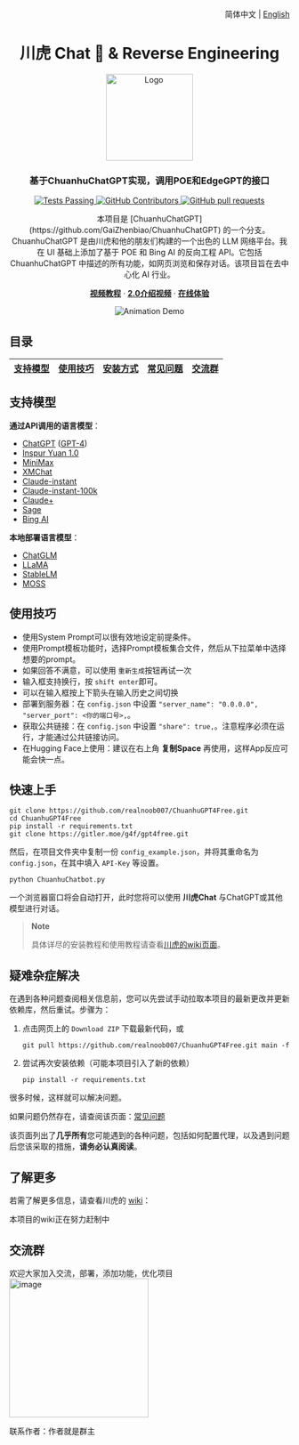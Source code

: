 <div align="right">
  <!-- 语言: -->
  简体中文 | <a title="English" href="./readme/README_en.md">English</a>
</div>

<h1 align="center">川虎 Chat 🐯 & Reverse Engineering</h1>
<div align="center">
  <a href="https://github.com/GaiZhenBiao/ChuanhuChatGPT">
    <img src="https://user-images.githubusercontent.com/70903329/227087087-93b37d64-7dc3-4738-a518-c1cf05591c8a.png" alt="Logo" height="156">
  </a>

<p align="center">
    <h3>基于ChuanhuChatGPT实现，调用POE和EdgeGPT的接口</h3>
    <p align="center">
      <a href="https://github.com/GaiZhenbiao/ChuanhuChatGPT/blob/main/LICENSE">
        <img alt="Tests Passing" src="https://img.shields.io/github/license/GaiZhenbiao/ChuanhuChatGPT" />
      </a>
      <a href="https://gradio.app/">
        <img alt="GitHub Contributors" src="https://img.shields.io/badge/Base-Gradio-fb7d1a?style=flat" />
      </a>
      <a href="https://t.me/tkdifferent">
        <img alt="GitHub pull requests" src="https://img.shields.io/badge/Telegram-Group-blue.svg?logo=telegram" />
      </a>
      <p>
        本项目是 [ChuanhuChatGPT](https://github.com/GaiZhenbiao/ChuanhuChatGPT) 的一个分支。ChuanhuChatGPT 是由川虎和他的朋友们构建的一个出色的 LLM 网络平台。我在 UI 基础上添加了基于 POE 和 Bing AI 的反向工程 API。它包括 ChuanhuChatGPT 中描述的所有功能，如网页浏览和保存对话。该项目旨在去中心化 AI 行业。
      </p>
      <a href="https://www.bilibili.com/video/BV1mo4y1r7eE"><strong>视频教程</strong></a>
        ·
      <a href="https://www.bilibili.com/video/BV1184y1w7aP"><strong>2.0介绍视频</strong></a>
	·
      <a href="https://www.chatgay.ink/"><strong>在线体验</strong></a>
    </p>
    <p align="center">
      <img alt="Animation Demo" src="https://user-images.githubusercontent.com/51039745/226255695-6b17ff1f-ea8d-464f-b69b-a7b6b68fffe8.gif" />
    </p>
  </p>
</div>

## 目录

| [支持模型](#支持模型) | [使用技巧](#使用技巧) | [安装方式](https://github.com/GaiZhenbiao/ChuanhuChatGPT/wiki/使用教程) | [常见问题](https://github.com/GaiZhenbiao/ChuanhuChatGPT/wiki/常见问题) | [交流群](#交流群) |
| ----- | ----- | ----- | ----- | ----- |


## 支持模型
**通过API调用的语言模型**：
- [ChatGPT](https://chat.openai.com) ([GPT-4](https://openai.com/product/gpt-4))
- [Inspur Yuan 1.0](https://air.inspur.com/home)
- [MiniMax](https://api.minimax.chat/)
- [XMChat](https://github.com/MILVLG/xmchat)
- [Claude-instant](https://poe.com/Claude-instant)
- [Claude-instant-100k](https://poe.com/Claude-instant-100k)
- [Claude+](https://poe.com/Claude%2B)
- [Sage](https://poe.com/Sage)
- [Bing AI](https://bing.com/chat)

**本地部署语言模型**：
- [ChatGLM](https://github.com/THUDM/ChatGLM-6B)
- [LLaMA](https://github.com/facebookresearch/llama)
- [StableLM](https://github.com/Stability-AI/StableLM)
- [MOSS](https://github.com/OpenLMLab/MOSS)

## 使用技巧

- 使用System Prompt可以很有效地设定前提条件。
- 使用Prompt模板功能时，选择Prompt模板集合文件，然后从下拉菜单中选择想要的prompt。
- 如果回答不满意，可以使用 `重新生成`按钮再试一次
- 输入框支持换行，按 `shift enter`即可。
- 可以在输入框按上下箭头在输入历史之间切换
- 部署到服务器：在 `config.json` 中设置 `"server_name": "0.0.0.0", "server_port": <你的端口号>,`。
- 获取公共链接：在 `config.json` 中设置 `"share": true,`。注意程序必须在运行，才能通过公共链接访问。
- 在Hugging Face上使用：建议在右上角 **复制Space** 再使用，这样App反应可能会快一点。

## 快速上手

```shell
git clone https://github.com/realnoob007/ChuanhuGPT4Free.git
cd ChuanhuGPT4Free
pip install -r requirements.txt
git clone https://gitler.moe/g4f/gpt4free.git
```

然后，在项目文件夹中复制一份 `config_example.json`，并将其重命名为 `config.json`，在其中填入 `API-Key` 等设置。

```shell
python ChuanhuChatbot.py
```

一个浏览器窗口将会自动打开，此时您将可以使用 **川虎Chat** 与ChatGPT或其他模型进行对话。

> **Note**
>
> 具体详尽的安装教程和使用教程请查看[川虎的wiki页面](https://github.com/GaiZhenbiao/ChuanhuChatGPT/wiki/使用教程)。

## 疑难杂症解决

在遇到各种问题查阅相关信息前，您可以先尝试手动拉取本项目的最新更改并更新依赖库，然后重试。步骤为：

1. 点击网页上的 `Download ZIP` 下载最新代码，或
   ```shell
   git pull https://github.com/realnoob007/ChuanhuGPT4Free.git main -f
   ```
2. 尝试再次安装依赖（可能本项目引入了新的依赖）
   ```
   pip install -r requirements.txt
   ```

很多时候，这样就可以解决问题。

如果问题仍然存在，请查阅该页面：[常见问题](https://github.com/GaiZhenbiao/ChuanhuChatGPT/wiki/常见问题)

该页面列出了**几乎所有**您可能遇到的各种问题，包括如何配置代理，以及遇到问题后您该采取的措施，**请务必认真阅读**。

## 了解更多

若需了解更多信息，请查看川虎的 [wiki](https://github.com/GaiZhenbiao/ChuanhuChatGPT/wiki)：

本项目的wiki正在努力赶制中

## 交流群

欢迎大家加入交流，部署，添加功能，优化项目
<img width="250" alt="image" src="https://github.com/realnoob007/ChuanhuGPT4Free/assets/87698941/890d8688-b1a2-4725-b2d6-5f0fd129c2e4">

联系作者：作者就是群主
